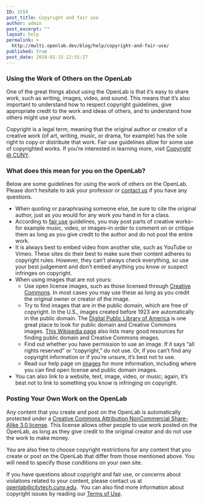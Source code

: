 ```yaml
---
ID: 1559
post_title: Copyright and fair use
author: admin
post_excerpt: ""
layout: help
permalink: >
  http://multi.openlab.dev/blog/help/copyright-and-fair-use/
published: true
post_date: 2018-01-15 22:55:27
---
```

<h3><strong>Using the Work of Others on the OpenLab</strong></h3>
One of the great things about using the OpenLab is that it’s easy to share work, such as writing, images, video, and sound. This means that it’s also important to understand how to respect copyright guidelines, give appropriate credit to the work and ideas of others, and to understand how others might use your work.

Copyright is a legal term, meaning that the original author or creator of a creative work (of art, writing, music, or drama, for example) has the sole right to copy or distribute that work. Fair use guidelines allow for some use of copyrighted works. If you’re interested in learning more, visit <a href="http://www.cuny.edu/libraries/services/copyright.html">Copyright @ CUNY</a>.
<h3>What does this mean for you on the OpenLab?</h3>
Below are some guidelines for using the work of others on the OpenLab. Please don’t hesitate to ask your professor or <a href="https://openlab.citytech.cuny.edu/about/contact-us/">contact us</a> if you have any questions.
<ul>
 	<li>When quoting or paraphrasing someone else, be sure to cite the original author, just as you would for any work you hand in for a class.</li>
 	<li>According to <a href="http://www.teachingcopyright.org/handout/fair-use-faq">fair use</a> guidelines, you may post parts of creative works–for example music, video, or images–in order to comment on or critique them as long as you give credit to the author and do not post the entire work.</li>
 	<li>It is always best to embed video from another site, such as YouTube or Vimeo. These sites do their best to make sure their content adheres to copyright rules. However, they can’t always check everything, so use your best judgement and don’t embed anything you know or suspect infringes on copyright.</li>
 	<li>When using images that are not yours:
<ul>
 	<li>Use open license images, such as those licensed through <a href="http://creativecommons.org/licenses/">Creative Commons</a>. In most cases you may use these as long as you credit the original owner or creator of the image.</li>
 	<li>Try to find images that are in the public domain, which are free of copyright. In the U.S., images created before 1923 are automatically in the public domain. The <a href="http://dp.la/">Digital Public Library of America</a> is one great place to look for public domain and Creative Commons images. <a href="http://en.wikipedia.org/wiki/Wikipedia:Public_domain_image_resources">This Wikipedia page</a> also lists many good resources for finding public domain and Creative Commons images.</li>
 	<li>Find out whether you have permission to use an image. If it says “all rights reserved” or “copyright,” do not use. Or, if you can’t find any copyright information or if you’re unsure, it’s best not to use.</li>
 	<li>Read our help page on <a href="https://openlab.citytech.cuny.edu/blog/help/following-copyright-guidelines-for-images/">images</a> for more information, including where you can find open license and public domain images.</li>
</ul>
</li>
 	<li>You can also link to a website, text, image, video, or music; again, it’s best not to link to something you know is infringing on copyright.</li>
</ul>
<h3><strong>Posting Your Own Work on the OpenLab</strong></h3>
Any content that you create and post on the OpenLab is automatically protected under a <a href="http://creativecommons.org/licenses/by-nc-sa/3.0/">Creative Commons Attribution NonCommercial Share-Alike 3.0 license</a>. This license allows other people to use work posted on the OpenLab, as long as they give credit to the original creator and do not use the work to make money.

You are also free to choose copyright restrictions for any content that you create or post on the OpenLab that differ from those mentioned above. You will need to specify those conditions on your own site.

If you have questions about copyright and fair use, or concerns about violations related to your content, please contact us at <a href="mailto:openlab@citytech.cuny.edu">openlab@citytech.cuny.edu</a>.  You can also find more information about copyright issues by reading our <a href="https://openlab.citytech.cuny.edu/about/terms-of-service/">Terms of Use</a>.